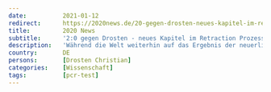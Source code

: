 ```yaml
---
date:          2021-01-12
redirect:      https://2020news.de/20-gegen-drosten-neues-kapitel-im-retraction-prozess/
title:         2020 News
subtitle:      '2:0 gegen Drosten - neues Kapitel im Retraction Prozess'
description:   'Während die Welt weiterhin auf das Ergebnis der neuerlichen Begutachtung der Corman-Drosten-PCR-Test-Studie durch das Journal Eurosurveillance wartet, haben die 22 Wissenschaftlerinnen und Wissenschaftler, die am 27. November 2020 den Rückzugsantrag wegen massiver Fehler und Interessenkonflikte eingereicht hatten, nachgelegt: In einem Addendum zum Rückzugsantrag zeigen sie, dass auch unabhängige Forschungsgruppen (einige davon sogar mit Corman und/oder […]'
country:       DE
persons:       [Drosten Christian]
categories:    [Wissenschaft]
tags:          [pcr-test]
---
```

